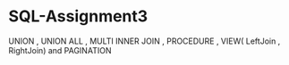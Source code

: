 # SQL-Assignment3
UNION , UNION ALL , MULTI INNER JOIN , PROCEDURE , VIEW( LeftJoin , RightJoin) and PAGINATION
